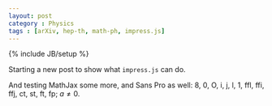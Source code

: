 ```yaml
---
layout: post
category : Physics
tags : [arXiv, hep-th, math-ph, impress.js]
---
```

{% include JB/setup %}

Starting a new post to show what `impress.js` can do.

And testing MathJax some more, and Sans Pro as well: 8, 0, O, i, j, l, 1, ffl, ffi, ffj, ct, st, ft, fp; $a \ne 0$.
